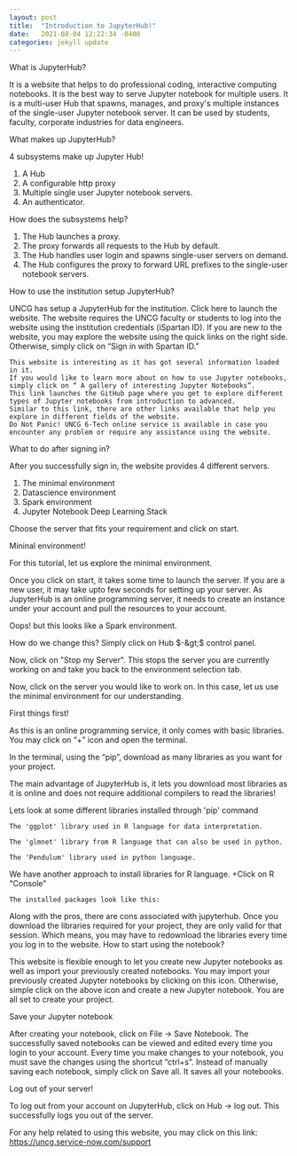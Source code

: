 ```yaml
---
layout: post
title:  "Introduction to JupyterHub!"
date:   2021-08-04 12:22:34 -0400
categories: jekyll update
---
```


What is JupyterHub?

It is a website that helps to do professional coding, interactive computing notebooks.
It is the best way to serve Jupyter notebook for multiple users.
It is a multi-user Hub that spawns, manages, and proxy's multiple instances of the single-user Jupyter notebook server.
It can be used by students, faculty, corporate industries for data engineers.

What makes up JupyterHub?

4 subsystems make up Jupyter Hub!

1. A Hub
2. A configurable http proxy
3. Multiple single user Jupyter notebook servers.
4. An authenticator.

How does the subsystems help?

1. The Hub launches a proxy.
2. The proxy forwards all requests to the Hub by default.
3. The Hub handles user login and spawns single-user servers on demand.
4. The Hub configures the proxy to forward URL prefixes to the single-user notebook servers.

How to use the institution setup JupyterHub?

UNCG has setup a JupyterHub for the institution. Click here to launch the website.
The website requires the UNCG faculty or students to log into the website using the institution credentials (iSpartan ID).
If you are new to the website, you may explore the website using the quick links on the right side. Otherwise, simply click on “Sign in with Spartan ID.”



    This website is interesting as it has got several information loaded in it.
    If you would like to learn more about on how to use Jupyter notebooks, simply click on “ A gallery of interesting Jupyter Notebooks”.
    This link launches the GitHub page where you get to explore different types of Jupyter notebooks from introduction to advanced.
    Similar to this link, there are other links available that help you explore in different fields of the website.
    Do Not Panic! UNCG 6-Tech online service is available in case you encounter any problem or require any assistance using the website.

What to do after signing in?

After you successfully sign in, the website provides 4 different servers.

1. The minimal environment
2. Datascience environment
3. Spark environment
4. Jupyter Notebook Deep Learning Stack

Choose the server that fits your requirement and click on start.

Mininal environment!

For this tutorial, let us explore the minimal environment.

Once you click on start, it takes some time to launch the server. If you are a new user, it may take upto few seconds for setting up your server. As JupyterHub is an online programming server, it needs to create an instance under your account and pull the resources to your account.

Oops! but this looks like a Spark environment.

How do we change this? Simply click on Hub $-&gt;$ control panel.

Now, click on "Stop my Server". This stops the server you are currently working on and take you back to the environment selection tab.


Now, click on the server you would like to work on. In this case, let us use the minimal environment for our understanding.

First things first!

As this is an online programming service, it only comes with basic libraries. You may click on “+” icon and open the terminal.

In the terminal, using the “pip”, download as many libraries as you want for your project.

The main advantage of JupyterHub is, it lets you download most libraries as it is online and does not require additional compilers to read the libraries!

Lets look at some different libraries installed through 'pip' command

    The 'ggplot' library used in R language for data interpretation.

    The 'glmnet' library from R language that can also be used in python.

    The 'Pendulum' library used in python language.

We have another approach to install libraries for R language. +Click on R "Console"

    The installed packages look like this:

Along with the pros, there are cons associated with jupyterhub. Once you download the libraries required for your project, they are only valid for that session. Which means, you may have to redownload the libraries every time you log in to the website.
How to start using the notebook?

This website is flexible enough to let you create new Jupyter notebooks as well as import your previously created notebooks.
You may import your previously created Jupyter notebooks by clicking on this icon.
Otherwise, simple click on the above icon and create a new Jupyter notebook. You are all set to create your project.

Save your Jupyter notebook

After creating your notebook, click on File -> Save Notebook. The successfully saved notebooks can be viewed and edited every time you login to your account. Every time you make changes to your notebook, you must save the changes using the shortcut “ctrl+s”. Instead of manually saving each notebook, simply click on Save all. It saves all your notebooks.

Log out of your server!

To log out from your account on JupyterHub, click on Hub -> log out. This successfully logs you out of the server.

For any help related to using this website, you may click on this link: https://uncg.service-now.com/support

